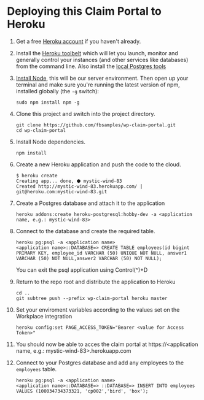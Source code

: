 # Deploying this Claim Portal to Heroku

1. Get a free [Heroku account](https://signup.heroku.com/) if you haven't already.

2. Install the [Heroku toolbelt](https://toolbelt.heroku.com) which will let you launch, monitor and generally control your instances (and other services like databases) from the command line. Also install the [local Postgres tools](https://devcenter.heroku.com/articles/heroku-postgresql#local-setup)

3. [Install Node](https://nodejs.org), this will be our server environment. Then open up your terminal and make sure you're running the latest version of npm, installed globally (the ```-g``` switch):

    ```
    sudo npm install npm -g
    ```

4. Clone this project and switch into the project directory.

    ```
    git clone https://github.com/fbsamples/wp-claim-portal.git
    cd wp-claim-portal
    ```

5. Install Node dependencies.

    ```
    npm install
    ```

6. Create a new Heroku application and push the code to the cloud.

    ```
    $ heroku create
    Creating app... done, ⬢ mystic-wind-83
    Created http://mystic-wind-83.herokuapp.com/ | git@heroku.com:mystic-wind-83.git
    ```  


7. Create a Postgres database and attach it to the application
    ```
    heroku addons:create heroku-postgresql:hobby-dev -a <application name, e.g.: mystic-wind-83>
    ```

8. Connect to the database and create the required table.
    ```
    heroku pg:psql -a <application name>
    <application name>::DATABASE=> CREATE TABLE employees(id bigint PRIMARY KEY, employee_id VARCHAR (50) UNIQUE NOT NULL, answer1 VARCHAR (50) NOT NULL,answer2 VARCHAR (50) NOT NULL); 
    ```
    You can exit the psql application using Control(^)+D

9. Return to the repo root and distribute the application to Heroku
    ```
    cd ..
    git subtree push --prefix wp-claim-portal heroku master
    ```

10. Set your enviroment variables according to the values set on the Workplace integration

    ```
    heroku config:set PAGE_ACCESS_TOKEN="Bearer <value for Access Token>"
    ```


11. You should now be able to acces the claim portal at https://<application name,  e.g.: mystic-wind-83>.herokuapp.com

12. Connect to your Postgres database and add any employees to the `employees` table.
    ```
    heroku pg:psql -a <application name>
    <application name>::DATABASE=> ::DATABASE=> INSERT INTO employees VALUES (100034734373321, 'cp002','bird', 'box');
    ```
